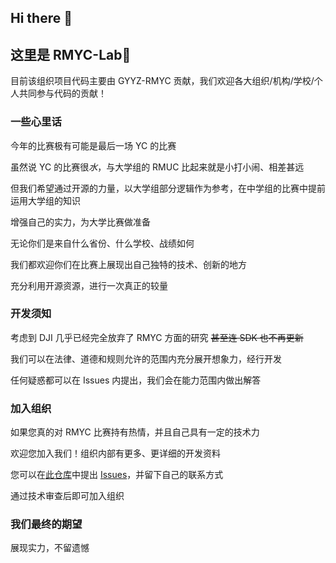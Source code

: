 ## Hi there 👋

## 这里是 RMYC-Lab👋

目前该组织项目代码主要由 GYYZ-RMYC 贡献，我们欢迎各大组织/机构/学校/个人共同参与代码的贡献！

### 一些心里话

今年的比赛极有可能是最后一场 YC 的比赛

虽然说 YC 的比赛很*水*，与大学组的 RMUC 比起来就是小打小闹、相差甚远

但我们希望通过开源的力量，以大学组部分逻辑作为参考，在中学组的比赛中提前运用大学组的知识

增强自己的实力，为大学比赛做准备

无论你们是来自什么省份、什么学校、战绩如何

我们都欢迎你们在比赛上展现出自己独特的技术、创新的地方

充分利用开源资源，进行一次真正的较量

### 开发须知

考虑到 DJI 几乎已经完全放弃了 RMYC 方面的研究 ~~甚至连 SDK 也不再更新~~

我们可以在法律、道德和规则允许的范围内充分展开想象力，经行开发

任何疑惑都可以在 Issues 内提出，我们会在能力范围内做出解答

### 加入组织

如果您真的对 RMYC 比赛持有热情，并且自己具有一定的技术力

欢迎您加入我们！组织内部有更多、更详细的开发资料

您可以在[此仓库](https://github.com/RMYC-Lab/join-us)中提出 [Issues](https://github.com/RMYC-Lab/join-us/issues)，并留下自己的联系方式

通过技术审查后即可加入组织

### 我们最终的期望

展现实力，不留遗憾
